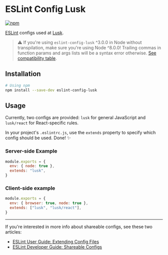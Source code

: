 # ESLint Config Lusk

[![npm](https://img.shields.io/npm/v/eslint-config-lusk.svg)](https://www.npmjs.com/package/eslint-config-lusk)

[ESLint](http://eslint.org/) configs used at [Lusk](https://lusk.io).

> :warning: If you're using `eslint-config-lusk` ^3.0.0 in Node without transpilation, make sure you're using Node ^8.0.0! Trailing commas in function params and args lists will be a syntax error otherwise. [See compatibility table](http://bit.ly/2yUBYxp).

## Installation

```sh
# Using npm
npm install --save-dev eslint-config-lusk
```

## Usage

Currently, two configs are provided: `lusk` for general JavaScript and `lusk/react` for React-specific rules.

In your project's `.eslintrc.js`, use the `extends` property to specify which config should be used. Done! :sparkles:

### Server-side Example

```js
module.exports = {
  env: { node: true },
  extends: "lusk",
}
```

### Client-side example

```js
module.exports = {
  env: { browser: true, node: true },
  extends: ["lusk", "lusk/react"],
}
```

---

If you're interested in more info about shareable configs, see these two articles:

- [ESLint User Guide: Extending Config Files ](http://eslint.org/docs/user-guide/configuring#extending-configuration-files)
- [ESLint Developer Guide: Shareable Configs ](http://eslint.org/docs/developer-guide/shareable-configs)
